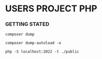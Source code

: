 # USERS PROJECT PHP

### GETTING STATED

```console
composer dump
```

```console
composer dump-autoload -o
```

```console
php -S localhost:2022 -t ./public
```
